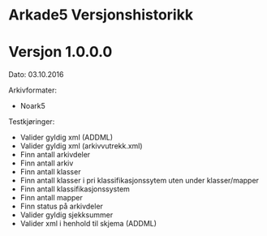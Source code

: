 # Arkade5 Versjonshistorikk

# Versjon 1.0.0.0
Dato: 03.10.2016

Arkivformater:

*   Noark5

Testkjøringer:

*   Valider gyldig xml (ADDML)
*   Valider gyldig xml (arkivvutrekk.xml)
*   Finn antall arkivdeler
*   Finn antall arkiv
*   Finn antall klasser
*   Finn antall klasser i pri klassifikasjonssytem uten under klasser/mapper
*   Finn antall klassifikasjonssystem
*   Finn antall mapper
*   Finn status på arkivdeler
*   Valider gyldig sjekksummer
*   Valider xml i henhold til skjema (ADDML)


